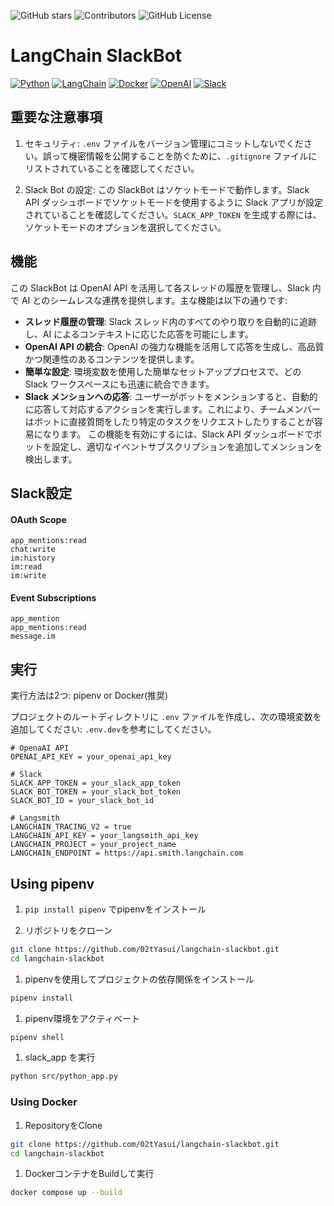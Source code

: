 ![GitHub stars](https://img.shields.io/github/stars/02tYasui/langchain-slackbot.svg)
![Contributors](https://img.shields.io/github/contributors/02tYasui/langchain-slackbot)
![GitHub License](https://img.shields.io/github/license/02tyasui/langchain-slackbot)


# LangChain SlackBot
[![Python](https://img.shields.io/badge/Python-3776AB?logo=python&logoColor=white)](https://www.python.org/)
[![LangChain](https://img.shields.io/badge/LangChain-121112?logo=chainlink&logoColor=white)](https://langchain.com/)
[![Docker](https://img.shields.io/badge/Docker-2496ED?logo=docker&logoColor=white)](https://www.docker.com/)
[![OpenAI](https://img.shields.io/badge/OpenAI-412991?logo=openai&logoColor=white)](https://openai.com/)
[![Slack](https://img.shields.io/badge/Slack-4A154B?logo=slack&logoColor=white)](https://slack.com/)

## 重要な注意事項

1. セキュリティ: `.env` ファイルをバージョン管理にコミットしないでください。誤って機密情報を公開することを防ぐために、`.gitignore` ファイルにリストされていることを確認してください。

2. Slack Bot の設定: この SlackBot はソケットモードで動作します。Slack API ダッシュボードでソケットモードを使用するように Slack アプリが設定されていることを確認してください。`SLACK_APP_TOKEN` を生成する際には、ソケットモードのオプションを選択してください。

## 機能

この SlackBot は OpenAI API を活用して各スレッドの履歴を管理し、Slack 内で AI とのシームレスな連携を提供します。主な機能は以下の通りです:

- **スレッド履歴の管理**: Slack スレッド内のすべてのやり取りを自動的に追跡し、AI によるコンテキストに応じた応答を可能にします。
- **OpenAI API の統合**: OpenAI の強力な機能を活用して応答を生成し、高品質かつ関連性のあるコンテンツを提供します。
- **簡単な設定**: 環境変数を使用した簡単なセットアッププロセスで、どの Slack ワークスペースにも迅速に統合できます。
- **Slack メンションへの応答**: ユーザーがボットをメンションすると、自動的に応答して対応するアクションを実行します。これにより、チームメンバーはボットに直接質問をしたり特定のタスクをリクエストしたりすることが容易になります。
  この機能を有効にするには、Slack API ダッシュボードでボットを設定し、適切なイベントサブスクリプションを追加してメンションを検出します。

## Slack設定
#### OAuth Scope
```text
app_mentions:read
chat:write
im:history
im:read
im:write
```

#### Event Subscriptions
```text
app_mention
app_mentions:read
message.im
```

## 実行

実行方法は2つ: pipenv or Docker(推奨)

プロジェクトのルートディレクトリに `.env` ファイルを作成し、次の環境変数を追加してください:
`.env.dev`を参考にしてください。
```Dotenv
# OpenaAI API
OPENAI_API_KEY = your_openai_api_key

# Slack
SLACK_APP_TOKEN = your_slack_app_token
SLACK_BOT_TOKEN = your_slack_bot_token
SLACK_BOT_ID = your_slack_bot_id

# Langsmith
LANGCHAIN_TRACING_V2 = true
LANGCHAIN_API_KEY = your_langsmith_api_key
LANGCHAIN_PROJECT = your_project_name
LANGCHAIN_ENDPOINT = https://api.smith.langchain.com
```

## Using pipenv
1. `pip install pipenv` でpipenvをインストール

2. リポジトリをクローン
```bash
git clone https://github.com/02tYasui/langchain-slackbot.git
cd langchain-slackbot
```

1. pipenvを使用してプロジェクトの依存関係をインストール
```bash
pipenv install
```

1. pipenv環境をアクティベート
```bash
pipenv shell
```

1. slack_app を実行
```bash
python src/python_app.py
```

### Using Docker

1. RepositoryをClone
```bash
git clone https://github.com/02tYasui/langchain-slackbot.git
cd langchain-slackbot
```

1. DockerコンテナをBuildして実行
```bash
docker compose up --build
```